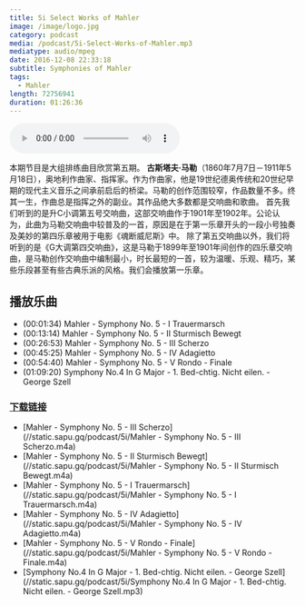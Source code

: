 ```yaml
---
title: 5i Select Works of Mahler
image: /image/logo.jpg
category: podcast
media: /podcast/5i-Select-Works-of-Mahler.mp3
mediatype: audio/mpeg
date: 2016-12-08 22:33:18
subtitle: Symphonies of Mahler
tags:
  - Mahler
length: 72756941
duration: 01:26:36
---
```

<audio src="//static.sapu.gq/podcast/5i-Select-Works-of-Mahler.mp3" controls preload="metadata"></audio>

本期节目是大组排练曲目欣赏第五期。
**古斯塔夫·马勒**（1860年7月7日－1911年5月18日），奥地利作曲家、指挥家。作为作曲家，他是19世纪德奥传统和20世纪早期的现代主义音乐之间承前启后的桥梁。马勒的创作范围较窄，作品数量不多。终其一生，作曲总是指挥之外的副业。其作品绝大多数都是交响曲和歌曲。
首先我们听到的是升C小调第五号交响曲，这部交响曲作于1901年至1902年。公论认为，此曲为马勒交响曲中较普及的一首，原因是在于第一乐章开头的一段小号独奏及美妙的第四乐章被用于电影《魂断威尼斯》中。
除了第五交响曲以外，我们将听到的是《G大调第四交响曲》，这是马勒于1899年至1901年间创作的四乐章交响曲，是马勒创作交响曲中编制最小，时长最短的一首，较为温暖、乐观、精巧，某些乐段甚至有些古典乐派的风格。我们会播放第一乐章。

<!--more-->

## 播放乐曲
- (00:01:34) Mahler - Symphony No. 5 - I Trauermarsch
- (00:13:14) Mahler - Symphony No. 5 - II Sturmisch Bewegt
- (00:26:53) Mahler - Symphony No. 5 - III Scherzo
- (00:45:25) Mahler - Symphony No. 5 - IV Adagietto
- (00:54:40) Mahler - Symphony No. 5 - V Rondo - Finale
- (01:09:20) Symphony No.4 In G Major - 1. Bed-chtig. Nicht eilen. - George Szell

### [下载链接](//static.sapu.gq/podcast/5i-Select-Works-of-Mahler.mp3)
- [Mahler - Symphony No. 5 - III Scherzo](//static.sapu.gq/podcast/5i/Mahler - Symphony No. 5 - III Scherzo.m4a)
- [Mahler - Symphony No. 5 - II Sturmisch Bewegt](//static.sapu.gq/podcast/5i/Mahler - Symphony No. 5 - II Sturmisch Bewegt.m4a)
- [Mahler - Symphony No. 5 - I Trauermarsch](//static.sapu.gq/podcast/5i/Mahler - Symphony No. 5 - I Trauermarsch.m4a)
- [Mahler - Symphony No. 5 - IV Adagietto](//static.sapu.gq/podcast/5i/Mahler - Symphony No. 5 - IV Adagietto.m4a)
- [Mahler - Symphony No. 5 - V Rondo - Finale](//static.sapu.gq/podcast/5i/Mahler - Symphony No. 5 - V Rondo - Finale.m4a)
- [Symphony No.4 In G Major - 1. Bed-chtig. Nicht eilen. - George Szell](//static.sapu.gq/podcast/5i/Symphony No.4 In G Major - 1. Bed-chtig. Nicht eilen. - George Szell.mp3)


